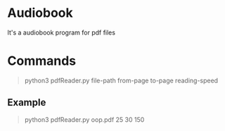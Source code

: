 # Audiobook
It's a audiobook program for pdf files

# Commands
> python3 pdfReader.py file-path from-page to-page reading-speed

## Example
> python3 pdfReader.py oop.pdf 25 30 150
